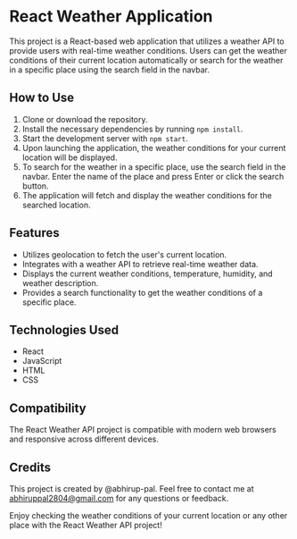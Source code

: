 # React Weather Application

This project is a React-based web application that utilizes a weather API to provide users with real-time weather conditions. Users can get the weather conditions of their current location automatically or search for the weather in a specific place using the search field in the navbar.

## How to Use

1. Clone or download the repository.
2. Install the necessary dependencies by running `npm install`.
3. Start the development server with `npm start`.
4. Upon launching the application, the weather conditions for your current location will be displayed.
5. To search for the weather in a specific place, use the search field in the navbar. Enter the name of the place and press Enter or click the search button.
6. The application will fetch and display the weather conditions for the searched location.

## Features

- Utilizes geolocation to fetch the user's current location.
- Integrates with a weather API to retrieve real-time weather data.
- Displays the current weather conditions, temperature, humidity, and weather description.
- Provides a search functionality to get the weather conditions of a specific place.

## Technologies Used

- React
- JavaScript
- HTML
- CSS

## Compatibility

The React Weather API project is compatible with modern web browsers and responsive across different devices.

## Credits

This project is created by @abhirup-pal. Feel free to contact me at abhiruppal2804@gmail.com for any questions or feedback.

Enjoy checking the weather conditions of your current location or any other place with the React Weather API project!
